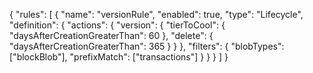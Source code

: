 {
    "rules": [
        {
            "name": "versionRule",
            "enabled": true,
            "type": "Lifecycle",
            "definition": {
                "actions": {
                    "version": {
                        "tierToCool": {
                            "daysAfterCreationGreaterThan": 60
                        },
                        "delete": {
                            "daysAfterCreationGreaterThan": 365
                        }
                    }
                },
                "filters": {
                    "blobTypes": ["blockBlob"], "prefixMatch": ["transactions"]
                }
            }
        }
    ]
}